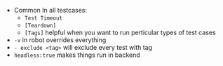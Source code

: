 - Common In all testcases:
	- `Test Timeout`
	- `[Teardown]`
	- `[Tags]` helpful when you want to run perticular types of test cases
- `-v` in robot overrides everything
-  `- exclude <tag>`  will exclude every test with tag
- `headless:true` makes things run in backend
